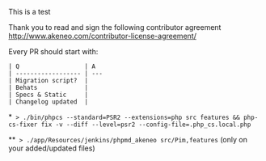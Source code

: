 This is a test

Thank you to read and sign the following contributor agreement http://www.akeneo.com/contributor-license-agreement/

Every PR should start with:

```
| Q                  | A
| ------------------ | ---
| Migration script?  |
| Behats             |
| Specs & Static     |
| Changelog updated  |
```

*``` > ./bin/phpcs --standard=PSR2 --extensions=php src features && php-cs-fixer fix -v --diff --level=psr2 --config-file=.php_cs.local.php```

**``` > ./app/Resources/jenkins/phpmd_akeneo src/Pim,features``` (only on your added/updated files)
